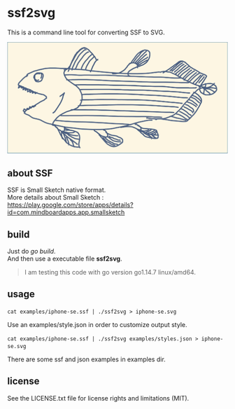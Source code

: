 
# ssf2svg

This is a command line tool for converting SSF to SVG.

![Coelacanth SVG](https://github.com/mindboard/ssf2svg/blob/main/examples/coelacanth.svg)


## about SSF

SSF is Small Sketch native format.  
More details about Small Sketch :  
https://play.google.com/store/apps/details?id=com.mindboardapps.app.smallsketch


## build

Just do _go build_.  
And then use a executable file __ssf2svg__.

> I am testing this code with go version go1.14.7 linux/amd64.


## usage

`cat examples/iphone-se.ssf | ./ssf2svg > iphone-se.svg`

Use an examples/style.json in order to customize output style.

`cat examples/iphone-se.ssf | ./ssf2svg examples/styles.json > iphone-se.svg`


There are some ssf and json examples in examples dir.



## license

See the LICENSE.txt file for license rights and limitations (MIT).

